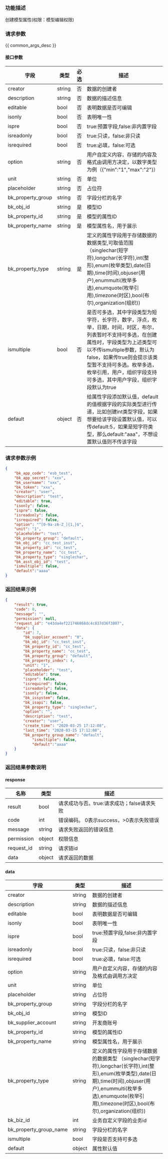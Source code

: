 ### 功能描述

创建模型属性(权限：模型编辑权限)

### 请求参数

{{ common_args_desc }}

#### 接口参数

| 字段              | 类型   | 必选 | 描述                                                         |
| ----------------- | ------ | ---- | ------------------------------------------------------------ |
| creator           | string | 否   | 数据的创建者                                                 |
| description       | string | 否   | 数据的描述信息                                               |
| editable          | bool   | 否   | 表明数据是否可编辑                                           |
| isonly            | bool   | 否   | 表明唯一性                                                   |
| ispre             | bool   | 否   | true:预置字段,false:非内置字段                               |
| isreadonly        | bool   | 否   | true:只读，false:非只读                                      |
| isrequired        | bool   | 否   | true:必填，false:可选                                        |
| option            | string | 否   | 用户自定义内容，存储的内容及格式由调用方决定，以数字类型为例（{"min":"1","max":"2"}） |
| unit              | string | 否   | 单位                                                         |
| placeholder       | string | 否   | 占位符                                                       |
| bk_property_group | string | 否   | 字段分栏的名字                                               |
| bk_obj_id         | string | 是   | 模型ID                                                       |
| bk_property_id    | string | 是   | 模型的属性ID                                                 |
| bk_property_name  | string | 是   | 模型属性名，用于展示                                         |
| bk_property_type  | string | 是   | 定义的属性字段用于存储数据的数据类型,可取值范围 （singlechar(短字符),longchar(长字符),int(整形),enum(枚举类型),date(日期),time(时间),objuser(用户),enummulti(枚举多选),enumquote(枚举引用),timezone(时区),bool(布尔),organization(组织))|
| ismultiple        | bool   | 否   | 是否可多选，其中字段类型为短字符，长字符，数字，浮点，枚举，日期，时间，时区，布尔，列表暂时不支持可多选，在创建属性时，字段类型为上述类型可以不传ismultiple参数，默认为false，如果传true则会提示该类型暂不支持可多选。枚举多选，枚举引用，用户，组织字段支持可多选，其中用户字段，组织字段默认为true |
| default           | object | 否   | 给属性字段添加默认值，default的值根据字段的实际类型进行传递，比如创建int类型字段，如果想要给该字段设置默认值，可以传default:5，如果是短字符类型，那么default:"aaa"，不想设置默认值则不传该字段 |

### 请求参数示例

```json
{
    "bk_app_code": "esb_test",
    "bk_app_secret": "xxx",
    "bk_username": "xxx",
    "bk_token": "xxx",
    "creator": "user",
    "description": "test",
    "editable": true,
    "isonly": false,
    "ispre": false,
    "isreadonly": false,
    "isrequired": false,
    "option": "^[0-9a-zA-Z_]{1,}$",
    "unit": "1",
    "placeholder": "test",
    "bk_property_group": "default",
    "bk_obj_id": "cc_test_inst",
    "bk_property_id": "cc_test",
    "bk_property_name": "cc_test",
    "bk_property_type": "singlechar",
    "bk_asst_obj_id": "test",
    "ismultiple": false,
    "default":"aaaa"
}
```


### 返回结果示例

```json
{
    "result": true,
    "code": 0,
    "message": "",
    "permission": null,
    "request_id": "e43da4ef221746868dc4c837d36f3807",
	"data": {
		"id": 7,
		"bk_supplier_account": "0",
		"bk_obj_id": "cc_test_inst",
		"bk_property_id": "cc_test",
		"bk_property_name": "cc_test",
		"bk_property_group": "default",
		"bk_property_index": 4,
		"unit": "1",
		"placeholder": "test",
		"editable": true,
		"ispre": false,
		"isrequired": false,
		"isreadonly": false,
		"isonly": false,
		"bk_issystem": false,
		"bk_isapi": false,
		"bk_property_type": "singlechar",
		"option": "",
		"description": "test",
		"creator": "user",
		"create_time": "2020-03-25 17:12:08",
		"last_time": "2020-03-25 17:12:08",
		"bk_property_group_name": "default",
        	"ismultiple": false,
        	"default":"aaaa"
	}
}
```

### 返回结果参数说明
#### response

| 名称       | 类型   | 描述                                       |
| ---------- | ------ | ------------------------------------------ |
| result     | bool   | 请求成功与否。true:请求成功；false请求失败 |
| code       | int    | 错误编码。 0表示success，>0表示失败错误    |
| message    | string | 请求失败返回的错误信息                     |
| permission | object | 权限信息                                   |
| request_id | string | 请求链id                                   |
| data       | object | 请求返回的数据                             |

#### data

| 字段                   | 类型   | 描述                                                         |
| ---------------------- | ------ | ------------------------------------------------------------ |
| creator                | string | 数据的创建者                                                 |
| description            | string | 数据的描述信息                                               |
| editable               | bool   | 表明数据是否可编辑                                           |
| isonly                 | bool   | 表明唯一性                                                   |
| ispre                  | bool   | true:预置字段,false:非内置字段                               |
| isreadonly             | bool   | true:只读，false:非只读                                      |
| isrequired             | bool   | true:必填，false:可选                                        |
| option                 | string | 用户自定义内容，存储的内容及格式由调用方决定                 |
| unit                   | string | 单位                                                         |
| placeholder            | string | 占位符                                                       |
| bk_property_group      | string | 字段分栏的名字                                               |
| bk_obj_id              | string | 模型ID                                                       |
| bk_supplier_account    | string | 开发商账号                                                   |
| bk_property_id         | string | 模型的属性ID                                                 |
| bk_property_name       | string | 模型属性名，用于展示                                         |
| bk_property_type       | string | 定义的属性字段用于存储数据的数据类型 （singlechar(短字符),longchar(长字符),int(整形),enum(枚举类型),date(日期),time(时间),objuser(用户),enummulti(枚举多选),enumquote(枚举引用),timezone(时区),bool(布尔),organization(组织))|
| bk_biz_id              | int    | 业务自定义字段的业务id                                       |
| bk_property_group_name | string | 字段分栏的名字                                               |
| ismultiple             | bool   | 字段是否支持可多选                                           |
| default                | object | 属性默认值                                                   |